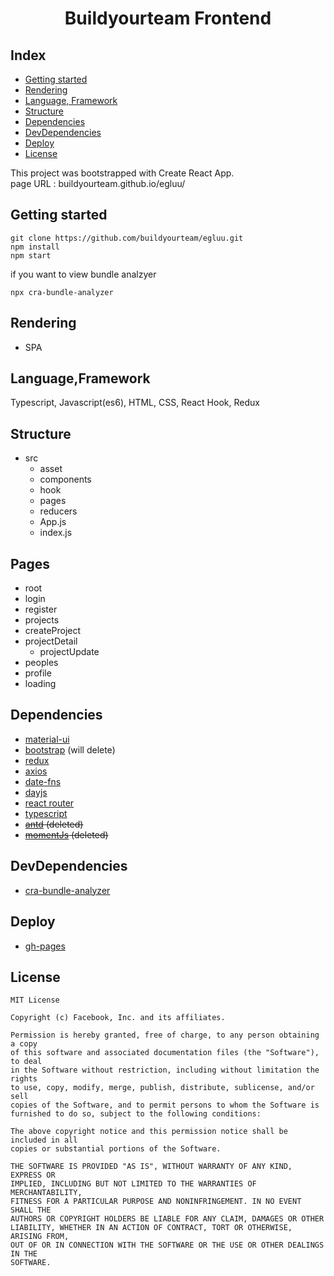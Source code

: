 <h1 align="center">Buildyourteam Frontend</h1>

## Index
- [Getting started](/Getting)
- [Rendering](/Rendering)
- [Language, Framework](/Language)
- [Structure](/Structure)
- [Dependencies](/Dependencies)
- [DevDependencies](/DevDependencies)
- [Deploy](/Deploy)
- [License](/License)

This project was bootstrapped with Create React App.
<br>
page URL : buildyourteam.github.io/egluu/
## Getting started
```
git clone https://github.com/buildyourteam/egluu.git
npm install
npm start
```
if you want to view bundle analzyer
```
npx cra-bundle-analyzer
```

## Rendering
- SPA

## Language,Framework
Typescript, Javascript(es6), HTML, CSS, React Hook, Redux

## Structure
- src
    - asset
    - components
    - hook
    - pages
    - reducers
    - App.js
    - index.js

## Pages
- root
- login
- register
- projects
- createProject
- projectDetail
    - projectUpdate
- peoples
- profile
- loading

## Dependencies
- [material-ui](https://material-ui.com/)
- [bootstrap](https://getbootstrap.com/) (will delete)
- [redux](https://react-redux.js.org/)
- [axios](https://github.com/axios/axios)
- [date-fns](https://www.npmjs.com/package/date-fns)
- [dayjs](https://www.npmjs.com/package/dayjs)
- [react router](https://reactrouter.com/)
- [typescript](https://www.typescriptlang.org/)
- ~~[antd](https://ant.design/) (deleted)~~
- ~~[momentJs](https://momentjs.com/) (deleted)~~

## DevDependencies
- [cra-bundle-analyzer](https://www.npmjs.com/package/cra-bundle-analyzer)

## Deploy
- [gh-pages](https://www.npmjs.com/package/gh-pages)

## License
```
MIT License

Copyright (c) Facebook, Inc. and its affiliates.

Permission is hereby granted, free of charge, to any person obtaining a copy
of this software and associated documentation files (the "Software"), to deal
in the Software without restriction, including without limitation the rights
to use, copy, modify, merge, publish, distribute, sublicense, and/or sell
copies of the Software, and to permit persons to whom the Software is
furnished to do so, subject to the following conditions:

The above copyright notice and this permission notice shall be included in all
copies or substantial portions of the Software.

THE SOFTWARE IS PROVIDED "AS IS", WITHOUT WARRANTY OF ANY KIND, EXPRESS OR
IMPLIED, INCLUDING BUT NOT LIMITED TO THE WARRANTIES OF MERCHANTABILITY,
FITNESS FOR A PARTICULAR PURPOSE AND NONINFRINGEMENT. IN NO EVENT SHALL THE
AUTHORS OR COPYRIGHT HOLDERS BE LIABLE FOR ANY CLAIM, DAMAGES OR OTHER
LIABILITY, WHETHER IN AN ACTION OF CONTRACT, TORT OR OTHERWISE, ARISING FROM,
OUT OF OR IN CONNECTION WITH THE SOFTWARE OR THE USE OR OTHER DEALINGS IN THE
SOFTWARE.
```